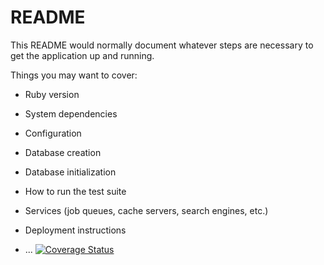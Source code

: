 # README

This README would normally document whatever steps are necessary to get the
application up and running.

Things you may want to cover:

* Ruby version

* System dependencies

* Configuration

* Database creation

* Database initialization

* How to run the test suite

* Services (job queues, cache servers, search engines, etc.)

* Deployment instructions

* ...
<a href='https://coveralls.io/github/kaylawoodbury/rails-app?branch=master'><img src='https://coveralls.io/repos/github/kaylawoodbury/rails-app/badge.svg?branch=master' alt='Coverage Status' /></a>